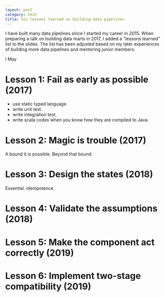 ```yaml
---
layout: post
category: tech
title: Six lessons learned on building data pipelines
---
```


I have built many data pipelines since I started my career in 2015.
When preparing a talk on building data marts in 2017, I added a "lessons learned" list to the slides.
The list has been adjusted based on my later experiences of building more data pipelines and mentoring junior members.

I May

# Lesson 1: Fail as early as possible (2017)


- use static typed language.
- write unit test.
- write integration test.
- write scala codes when you know how they are compiled to Java.


# Lesson 2: Magic is trouble (2017)


A bound it is possible. Beyond that bound.

# Lesson 3: Design the states (2018)

Essential. idempotence.

# Lesson 4: Validate the assumptions (2018)



# Lesson 5: Make the component act correctly (2019)

# Lesson 6: Implement two-stage compatibility (2019)

